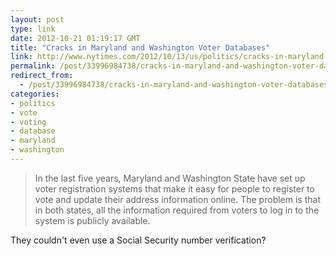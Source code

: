 ```yaml
---
layout: post
type: link
date: 2012-10-21 01:19:17 GMT
title: "Cracks in Maryland and Washington Voter Databases"
link: http://www.nytimes.com/2012/10/13/us/politics/cracks-in-maryland-and-washington-voter-databases.html?hp
permalink: /post/33996984738/cracks-in-maryland-and-washington-voter-databases
redirect_from: 
  - /post/33996984738/cracks-in-maryland-and-washington-voter-databases
categories:
- politics
- vote
- voting
- database
- maryland
- washington
---
```

<blockquote>In the last five years, Maryland and Washington State have set up voter registration systems that make it easy for people to register to vote and update their address information online. The problem is that in both states, all the information required from voters to log in to the system is publicly available.</blockquote>
<p>They couldn't even use a Social Security number verification?</p>